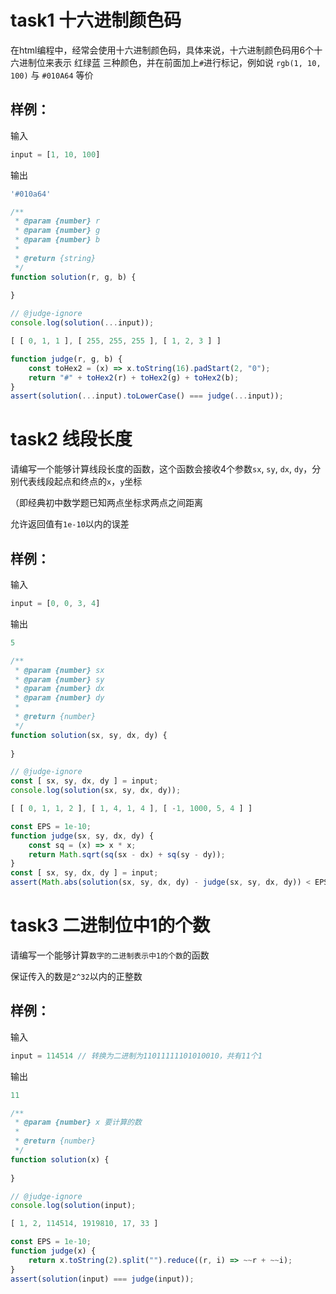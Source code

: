 # task1 十六进制颜色码

在html编程中，经常会使用十六进制颜色码，具体来说，十六进制颜色码用6个十六进制位来表示 红绿蓝 三种颜色，并在前面加上`#`进行标记，例如说 `rgb(1, 10, 100)` 与 `#010A64` 等价

## 样例：

输入
```js
input = [1, 10, 100]
```

输出
```js
'#010a64'
```

```js init
/**
 * @param {number} r
 * @param {number} g
 * @param {number} b
 *
 * @return {string}
 */
function solution(r, g, b) {
    
}

// @judge-ignore
console.log(solution(...input));
```

```js input
[ [ 0, 1, 1 ], [ 255, 255, 255 ], [ 1, 2, 3 ] ]
```

```js judger
function judge(r, g, b) {
    const toHex2 = (x) => x.toString(16).padStart(2, "0");
    return "#" + toHex2(r) + toHex2(g) + toHex2(b);
}
assert(solution(...input).toLowerCase() === judge(...input));
```

# task2 线段长度

请编写一个能够计算线段长度的函数，这个函数会接收4个参数`sx`, `sy`, `dx`, `dy`，分别代表线段起点和终点的`x`，`y`坐标

（即经典初中数学题已知两点坐标求两点之间距离

允许返回值有`1e-10`以内的误差

## 样例：

输入
```js
input = [0, 0, 3, 4]
```

输出
```js
5
```

```js init
/**
 * @param {number} sx 
 * @param {number} sy 
 * @param {number} dx 
 * @param {number} dy 
 *
 * @return {number}
 */
function solution(sx, sy, dx, dy) {
    
}

// @judge-ignore
const [ sx, sy, dx, dy ] = input;
console.log(solution(sx, sy, dx, dy));
```

```js input
[ [ 0, 1, 1, 2 ], [ 1, 4, 1, 4 ], [ -1, 1000, 5, 4 ] ]
```

```js judger
const EPS = 1e-10;
function judge(sx, sy, dx, dy) {
    const sq = (x) => x * x;
    return Math.sqrt(sq(sx - dx) + sq(sy - dy));
}
const [ sx, sy, dx, dy ] = input; 
assert(Math.abs(solution(sx, sy, dx, dy) - judge(sx, sy, dx, dy)) < EPS);
```

# task3 二进制位中1的个数

请编写一个能够计算`数字的二进制表示中1的个数`的函数

保证传入的数是`2^32`以内的正整数

## 样例：

输入
```js
input = 114514 // 转换为二进制为11011111101010010，共有11个1
```

输出
```js
11
```

```js init
/**
 * @param {number} x 要计算的数
 *
 * @return {number}
 */
function solution(x) {
    
}

// @judge-ignore
console.log(solution(input);
```

```js input
[ 1, 2, 114514, 1919810, 17, 33 ]
```

```js judger
const EPS = 1e-10;
function judge(x) {
    return x.toString(2).split("").reduce((r, i) => ~~r + ~~i);
} 
assert(solution(input) === judge(input));
```
